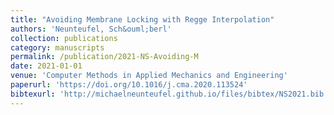 ```yaml
---
title: "Avoiding Membrane Locking with Regge Interpolation"
authors: 'Neunteufel, Sch&ouml;berl'
collection: publications
category: manuscripts
permalink: /publication/2021-NS-Avoiding-M
date: 2021-01-01
venue: 'Computer Methods in Applied Mechanics and Engineering'
paperurl: 'https://doi.org/10.1016/j.cma.2020.113524'
bibtexurl: 'http://michaelneunteufel.github.io/files/bibtex/NS2021.bib'
---
```

